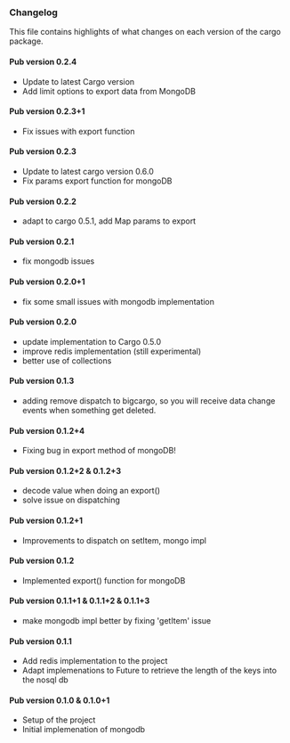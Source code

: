 ### Changelog ###

This file contains highlights of what changes on each version of the cargo package.

#### Pub version 0.2.4 ####

- Update to latest Cargo version
- Add limit options to export data from MongoDB

#### Pub version 0.2.3+1 ####

- Fix issues with export function

#### Pub version 0.2.3 ####

- Update to latest cargo version 0.6.0
- Fix params export function for mongoDB

#### Pub version 0.2.2 ####

- adapt to cargo 0.5.1, add Map params to export

#### Pub version 0.2.1 ####

- fix mongodb issues

#### Pub version 0.2.0+1 ####

- fix some small issues with mongodb implementation

#### Pub version 0.2.0 ####

- update implementation to Cargo 0.5.0
- improve redis implementation (still experimental)
- better use of collections

#### Pub version 0.1.3 ####

- adding remove dispatch to bigcargo, so you will receive data change events when something get deleted.

#### Pub version 0.1.2+4 ####

- Fixing bug in export method of mongoDB!

#### Pub version 0.1.2+2 & 0.1.2+3 ####

- decode value when doing an export()
- solve issue on dispatching

#### Pub version 0.1.2+1 ####

- Improvements to dispatch on setItem, mongo impl

#### Pub version 0.1.2 ####

- Implemented export() function for mongoDB

#### Pub version 0.1.1+1 & 0.1.1+2 & 0.1.1+3 ####

- make mongodb impl better by fixing 'getItem' issue

#### Pub version 0.1.1 ####

- Add redis implementation to the project
- Adapt implemenations to Future<int> to retrieve the length of the keys into the nosql db

#### Pub version 0.1.0 & 0.1.0+1 ####

- Setup of the project
- Initial implemenation of mongodb